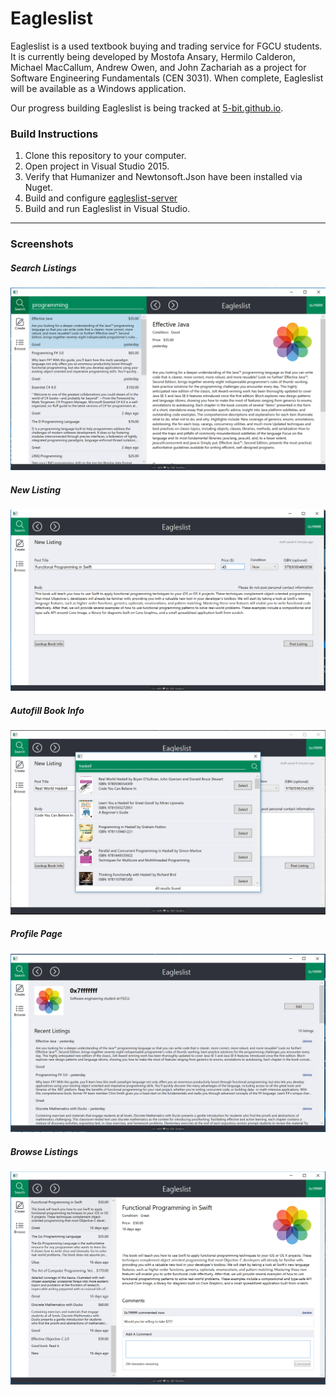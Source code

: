 # Eagleslist

Eagleslist is a used textbook buying and trading service for FGCU students. It is currently being developed by Mostofa Ansary, Hermilo Calderon, Michael MacCallum, Andrew Owen, and John Zachariah as a project for Software Engineering Fundamentals (CEN 3031). When complete, Eagleslist will be available as a Windows application.

Our progress building Eagleslist is being tracked at [5-bit.github.io](https://5-bit.github.io).

### Build Instructions

1. Clone this repository to your computer.
2. Open project in Visual Studio 2015.
3. Verify that Humanizer and Newtonsoft.Json have been installed via Nuget.
4. Build and configure [eagleslist-server](https://github.com/5-Bit/eagleslist-server)
5. Build and run Eagleslist in Visual Studio.

--------------------------------------------------

### Screenshots

##### Search Listings

![Search Listings](Screenshots/search.png)

##### New Listing

![New Listing](Screenshots/new.png)

##### Autofill Book Info

![Autofill Book Info](Screenshots/create.png)

##### Profile Page

![Profile Page](Screenshots/profile.png)

##### Browse Listings

![Browse Listings](Screenshots/browse.png)
